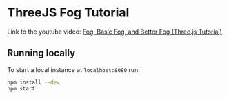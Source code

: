 # ThreeJS Fog Tutorial

Link to the youtube video: [Fog, Basic Fog, and Better Fog (Three.js Tutorial)](https://www.youtube.com/watch?v=k1zGz55EqfU)

## Running locally

To start a local instance at `localhost:8080` run:
```bash
npm install --dev
npm start
```

